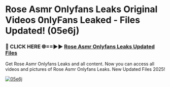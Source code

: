 # Rose Asmr Onlyfans Leaks Original Videos 0nlyFans Leaked - Files Updated! (05e6j)

<h3>🔴 CLICK HERE 🌐==►► <a href="https://tinyurl.com/4seja8ks" rel="nofollow">Rose Asmr Onlyfans Leaks Updated Files</a></h3>

Get Rose Asmr Onlyfans Leaks and all content. Now you can access all videos and pictures of Rose Asmr Onlyfans Leaks. New Updated Files 2025!

[![05e6j](https://i.imgur.com/EWjZXRe.gif)](https://tinyurl.com/4seja8ks)

